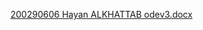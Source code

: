 [200290606 Hayan ALKHATTAB odev3.docx](https://github.com/user-attachments/files/18428179/200290606.Hayan.ALKHATTAB.odev3.docx)

